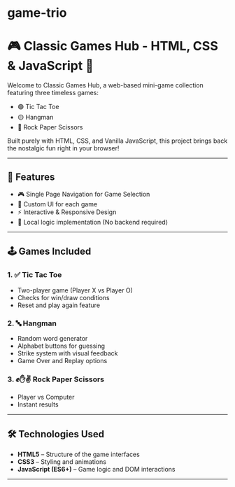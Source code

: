 # game-trio
# 🎮 Classic Games Hub - HTML, CSS & JavaScript 🎉

Welcome to Classic Games Hub, a web-based mini-game collection featuring three timeless games:

- 🟢 Tic Tac Toe  
- 🟡 Hangman  
- 🔴 Rock Paper Scissors  

Built purely with HTML, CSS, and Vanilla JavaScript, this project brings back the nostalgic fun right in your browser!

---

## 📌 Features

- 🎮 Single Page Navigation for Game Selection
- 🎨 Custom UI for each game
- ⚡ Interactive & Responsive Design
- 🧠 Local logic implementation (No backend required)

---

## 🕹️ Games Included

### 1. ✅ Tic Tac Toe
- Two-player game (Player X vs Player O)
- Checks for win/draw conditions
- Reset and play again feature

### 2. 🔤 Hangman
- Random word generator
- Alphabet buttons for guessing
- Strike system with visual feedback
- Game Over and Replay options

### 3. ✊✋✌️ Rock Paper Scissors
- Player vs Computer
- Instant results 


---

## 🛠️ Technologies Used

- **HTML5** – Structure of the game interfaces  
- **CSS3** – Styling and animations  
- **JavaScript (ES6+)** – Game logic and DOM interactions  

---


